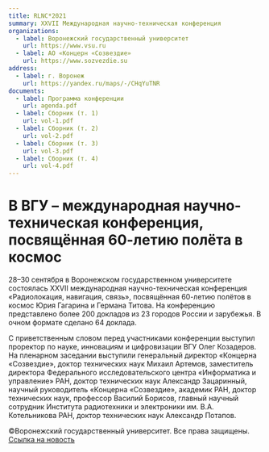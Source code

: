 ```yaml
---
title: RLNC*2021
summary: XXVII Международная научно-техническая конференция
organizations:
  - label: Воронежский государственный университет
    url: https://www.vsu.ru
  - label: АО «Концерн «Созвездие»
    url: https://www.sozvezdie.su
address:
  - label: г. Воронеж
    url: https://yandex.ru/maps/-/CHqYuTNR
documents:
  - label: Программа конференции
    url: agenda.pdf
  - label: Сборник (т. 1)
    url: vol-1.pdf
  - label: Сборник (т. 2)
    url: vol-2.pdf
  - label: Сборник (т. 3)
    url: vol-3.pdf
  - label: Сборник (т. 4)
    url: vol-4.pdf
---
```


# В ВГУ – международная научно-техническая конференция, посвящённая 60-летию полёта в космос

28–30 сентября в Воронежском государственном университете состоялась XXVII международная научно-техническая конференция «Радиолокация, навигация, связь», посвящённая 60-летию полётов в космос Юрия Гагарина и Германа Титова. На конференцию представлено более 200 докладов из 23 городов России и зарубежья. В очном формате сделано 64 доклада.

С приветственным словом перед участниками конференции выступил проректор по науке, инновациям и цифровизации ВГУ Олег Козадеров. На пленарном заседании выступили генеральный директор «Концерна «Созвездие», доктор технических наук Михаил Артемов, заместитель директора Федерального исследовательского центра «Информатика и управление» РАН, доктор технических наук Александр Зацаринный, научный руководитель «Концерна «Созвездие», академик РАН, доктор технических наук, профессор Василий Борисов, главный научный сотрудник Института радиотехники и электроники им. В.А. Котельникова РАН, доктор технических наук Александр Потапов.

©Воронежский государственный университет. Все права защищены. [Ссылка на новость](https://www.vsu.ru/ru/news/feed/2021/09/14077)
